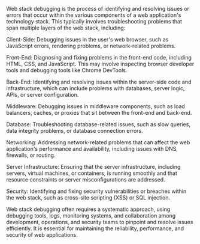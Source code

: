 Web stack debugging is the process of identifying and resolving issues or errors that occur within the various components of a web application's technology stack. This typically involves troubleshooting problems that span multiple layers of the web stack, including:

Client-Side: Debugging issues in the user's web browser, such as JavaScript errors, rendering problems, or network-related problems.

Front-End: Diagnosing and fixing problems in the front-end code, including HTML, CSS, and JavaScript. This may involve inspecting browser developer tools and debugging tools like Chrome DevTools.

Back-End: Identifying and resolving issues within the server-side code and infrastructure, which can include problems with databases, server logic, APIs, or server configuration.

Middleware: Debugging issues in middleware components, such as load balancers, caches, or proxies that sit between the front-end and back-end.

Database: Troubleshooting database-related issues, such as slow queries, data integrity problems, or database connection errors.

Networking: Addressing network-related problems that can affect the web application's performance and availability, including issues with DNS, firewalls, or routing.

Server Infrastructure: Ensuring that the server infrastructure, including servers, virtual machines, or containers, is running smoothly and that resource constraints or server misconfigurations are addressed.

Security: Identifying and fixing security vulnerabilities or breaches within the web stack, such as cross-site scripting (XSS) or SQL injection.

Web stack debugging often requires a systematic approach, using debugging tools, logs, monitoring systems, and collaboration among development, operations, and security teams to pinpoint and resolve issues efficiently. It is essential for maintaining the reliability, performance, and security of web applications.
